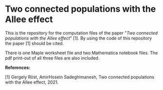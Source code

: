 # Two connected populations with the Allee effect

This is the repository for the computation files of the paper "*Two connected populations with the Allee effect*" [1]. By using the code of this repository the paper [1] should be cited.

There is one Maple worksheet file and two Mathematica notebook files. The pdf print-out of all three files are also included.


**References:**

[1] Gergely Röst, AmirHosein Sadeghimanesh, Two connected populations with the Allee effect, 2021.
